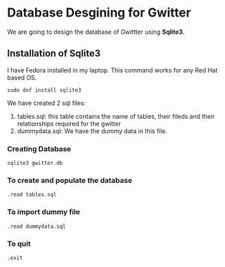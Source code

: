# Database Desgining for Gwitter

We are going to design the database of Gwittter using **Sqlite3**.

## Installation of Sqlite3
I have Fedora installed in my laptop. This command works for any Red Hat based OS.
```
sudo dnf install sqlite3
```

We have created 2 sql files:
1. tables.sql: this table contains the name of tables, their fileds and their relationships required for the gwitter
2. dummydata.sql: We have the dummy data in this file. 

### Creating Database
```
sqlite3 gwitter.db
```

### To create and populate the database
```
.read tables.sql
```

### To import dummy file
```
.read dummydata.sql
```

### To quit
```
.exit
```